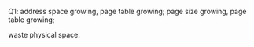 Q1:
address space growing, page table growing;
page size growing, page table growing;

waste physical space.
